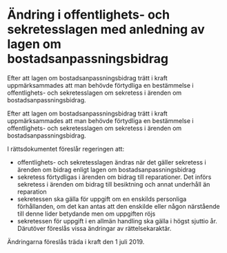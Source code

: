 # Ändring i offentlighets- och sekretesslagen med anledning av lagen om bostadsanpassningsbidrag

Efter att lagen om bostadsanpassningsbidrag trätt i kraft uppmärksammades att man behövde förtydliga en bestämmelse i offentlighets- och sekretesslagen om sekretess i ärenden om bostadsanpassningsbidrag.

Efter att lagen om bostadsanpassningsbidrag trätt i kraft uppmärksammades att man behövde förtydliga en bestämmelse i offentlighets- och sekretesslagen om sekretess i ärenden om bostadsanpassningsbidrag.

I rättsdokumentet föreslår regeringen att:

* offentlighets- och sekretesslagen ändras när det gäller sekretess i ärenden om bidrag enligt lagen om bostadsanpassningsbidrag
* sekretess förtydligas i ärenden om bidrag till reparationer. Det införs sekretess i ärenden om bidrag till besiktning och annat underhåll än reparation
* sekretessen ska gälla för uppgift om en enskilds personliga förhållanden, om det kan antas att den enskilde eller någon närstående till denne lider betydande men om uppgiften röjs
* sekretessen för uppgift i en allmän handling ska gälla i högst sjuttio år. Därutöver föreslås vissa ändringar av rättelsekaraktär.


Ändringarna föreslås träda i kraft den 1 juli 2019.
